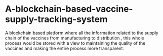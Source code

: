# A-blockchain-based-vaccine-supply-tracking-system
A blockchain based platform where all the information
related to the supply chain of the vaccines from manufacturing to distribution , this whole
process would be stored with a view to maintaining the quality of the vaccines and making the
entire process more transparent.
